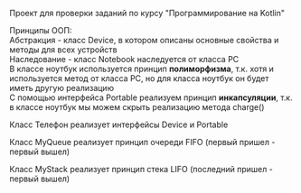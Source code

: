 Проект для проверки заданий по курсу "Программирование на Kotlin"

Принципы ООП: <br>
Абстракция - класс Device, в котором описаны основные свойства и методы для всех устройств
<br> Наследование - класс Notebook наследуется от класса PC
<br> В классе ноутбук используется принцип **полиморфизма**, т.к. хотя и используется метод от класса PC, но для класса ноутбук он будет иметь другую реализацию
<br> С помощью интерфейса Portable реализуем принцип **инкапсуляции**, т.к. в классе ноутбук мы можем скрыть реализацию метода charge()

Класс Телефон реализует интерфейсы Device и Portable

Класс MyQueue реализует принцип очереди FIFO (первый пришел - первый вышел)

Класс MyStack реализует принцип стека LIFO (последний пришел - первый вышел)